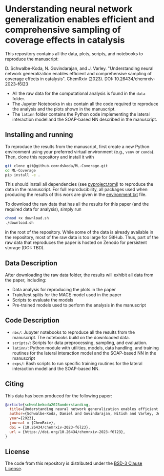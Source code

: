 # Understanding neural network generalization enables efficient and comprehensive sampling of coverage effects in catalysis

This repository contains all the data, plots, scripts, and notebooks to reproduce the manuscript:

D. Schwalbe-Koda, N. Govindarajan, and J. Varley. "Understanding neural network generalization enables efficient and comprehensive sampling of coverage effects in catalysis". ChemRxiv (2023). DOI: 10.26434/chemrxiv-2023-f6l23

- All the raw data for the computational analysis is found in the `data` folder.
- The Jupyter Notebooks in `nbs` contain all the code required to reproduce the analysis and the plots shown in the manuscript.
- The `latinn` folder contains the Python code implementing the lateral interaction model and the SOAP-based NN described in the manuscript.

## Installing and running

To reproduce the results from the manuscript, first create a new Python environment using your preferred virtual environment (e.g., `venv` or `conda`).
Then, clone this repository and install it with

```bash
git clone git@github.com:dskoda/ML-Coverage.git
cd ML-Coverage
pip install -e .
```

This should install all dependencies (see [pyproject.toml](pyproject.toml)) to reproduce the data in the manuscript.
For full reproducibility, all packages used when producing the results of this work are given in the [environment.txt](environment.txt) file.

To download the raw data that has all the results for this paper (and the required data for analysis), simply run

```bash
chmod +x download.sh
./download.sh
```

in the root of the repository.
While some of the data is already available in the repository, most of the raw data is too large for GitHub.
Thus, part of the raw data that reproduces the paper is hosted on Zenodo for persistent storage (DOI: TBD).

## Data Description

After downloading the raw data folder, the results will exhibit all data from the paper, including:

- Data analysis for reproducing the plots in the paper
- Train/test splits for the MACE model used in the paper
- Scripts to evaluate the models
- Pre-trained models used to perform the analysis in the manuscript

## Code Description

- `nbs/`: Jupyter notebooks to reproduce all the results from the manuscript. The notebooks build on the downloaded data.
- `scripts/`: Scripts for data preprocessing, sampling, and evaluation.
- `latinn/`: Python module with utilities, models, data handling, and training routines for the lateral interaction model and the SOAP-based NN in the manuscript
- `exps/`: Bash scripts to run specific training routines for the lateral interaction model and the SOAP-based NN.

## Citing

This data has been produced for the following paper:

```bibtex
@article{schwalbekoda2023understanding,
  title={Understanding neural network generalization enables efficient and comprehensive sampling of coverage effects in catalysis},
  author={Schwalbe-Koda, Daniel and Govindarajan, Nitish and Varley, Joel},
  year={2023},
  journal = {ChemRxiv},
  doi = {10.26434/chemrxiv-2023-f6l23},
  url = {https://doi.org/10.26434/chemrxiv-2023-f6l23},
}
```

## License

The code from this repository is distributed under the [BSD-3 Clause License](LICENSE.md).
